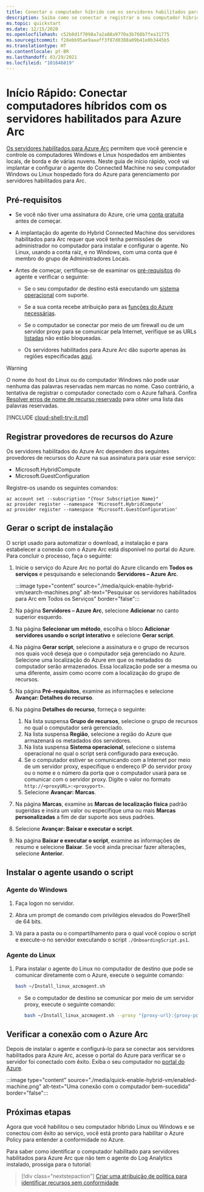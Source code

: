 ```yaml
---
title: Conectar o computador híbrido com os servidores habilitados para Azure Arc
description: Saiba como se conectar e registrar o seu computador híbrido com os servidores habilitados para Azure Arc.
ms.topic: quickstart
ms.date: 12/15/2020
ms.openlocfilehash: c52b8d1f7098a7a2a88a9770a3b768b7fea31775
ms.sourcegitcommit: f28ebb95ae9aaaff3f87d8388a09b41e0b3445b5
ms.translationtype: HT
ms.contentlocale: pt-BR
ms.lasthandoff: 03/29/2021
ms.locfileid: "101646819"
---
```

# <a name="quickstart-connect-hybrid-machines-with-azure-arc-enabled-servers"></a>Início Rápido: Conectar computadores híbridos com os servidores habilitados para Azure Arc

[Os servidores habilitados para Azure Arc](../overview.md) permitem que você gerencie e controle os computadores Windows e Linux hospedados em ambientes locais, de borda e de várias nuvens. Neste guia de início rápido, você vai implantar e configurar o agente do Connected Machine no seu computador Windows ou Linux hospedado fora do Azure para gerenciamento por servidores habilitados para Arc.

## <a name="prerequisites"></a>Pré-requisitos

* Se você não tiver uma assinatura do Azure, crie uma [conta gratuita](https://azure.microsoft.com/free/?WT.mc_id=A261C142F) antes de começar.

* A implantação do agente do Hybrid Connected Machine dos servidores habilitados para Arc requer que você tenha permissões de administrador no computador para instalar e configurar o agente. No Linux, usando a conta raiz, e no Windows, com uma conta que é membro do grupo de Administradores Locais.

* Antes de começar, certifique-se de examinar os [pré-requisitos](../agent-overview.md#prerequisites) do agente e verificar o seguinte:

    * Se o seu computador de destino está executando um [sistema operacional](../agent-overview.md#supported-operating-systems) com suporte.

    * Se a sua conta recebe atribuição para as [funções do Azure necessárias](../agent-overview.md#required-permissions).

    * Se o computador se conectar por meio de um firewall ou de um servidor proxy para se comunicar pela Internet, verifique se as URLs [listadas](../agent-overview.md#networking-configuration) não estão bloqueadas.

    * Os servidores habilitados para Azure Arc dão suporte apenas às regiões especificadas [aqui](../overview.md#supported-regions).

> [!WARNING]
> O nome do host do Linux ou do computador Windows não pode usar nenhuma das palavras reservadas nem marcas no nome. Caso contrário, a tentativa de registrar o computador conectado com o Azure falhará. Confira [Resolver erros de nome de recurso reservado](../../../azure-resource-manager/templates/error-reserved-resource-name.md) para obter uma lista das palavras reservadas.

[!INCLUDE [cloud-shell-try-it.md](../../../../includes/cloud-shell-try-it.md)]

## <a name="register-azure-resource-providers"></a>Registrar provedores de recursos do Azure

Os servidores habilitados do Azure Arc dependem dos seguintes provedores de recursos do Azure na sua assinatura para usar esse serviço:

* Microsoft.HybridCompute
* Microsoft.GuestConfiguration

Registre-os usando os seguintes comandos:

```azurecli-interactive
az account set --subscription "{Your Subscription Name}"
az provider register --namespace 'Microsoft.HybridCompute'
az provider register --namespace 'Microsoft.GuestConfiguration'
```

## <a name="generate-installation-script"></a>Gerar o script de instalação

O script usado para automatizar o download, a instalação e para estabelecer a conexão com o Azure Arc está disponível no portal do Azure. Para concluir o processo, faça o seguinte:

1. Inicie o serviço do Azure Arc no portal do Azure clicando em **Todos os serviços** e pesquisando e selecionando **Servidores – Azure Arc**.

    :::image type="content" source="./media/quick-enable-hybrid-vm/search-machines.png" alt-text="Pesquisar os servidores habilitados para Arc em Todos os Serviços" border="false":::

1. Na página **Servidores – Azure Arc**, selecione **Adicionar** no canto superior esquerdo.

1. Na página **Selecionar um método**, escolha o bloco **Adicionar servidores usando o script interativo** e selecione **Gerar script**.

1. Na página **Gerar script**, selecione a assinatura e o grupo de recursos nos quais você deseja que o computador seja gerenciado no Azure. Selecione uma localização do Azure em que os metadados do computador serão armazenados. Essa localização pode ser a mesma ou uma diferente, assim como ocorre com a localização do grupo de recursos.

1. Na página **Pré-requisitos**, examine as informações e selecione **Avançar: Detalhes do recurso**.

1. Na página **Detalhes do recurso**, forneça o seguinte:

    1. Na lista suspensa **Grupo de recursos**, selecione o grupo de recursos no qual o computador será gerenciado.
    1. Na lista suspensa **Região**, selecione a região do Azure que armazenará os metadados dos servidores.
    1. Na lista suspensa **Sistema operacional**, selecione o sistema operacional no qual o script será configurado para execução.
    1. Se o computador estiver se comunicando com a Internet por meio de um servidor proxy, especifique o endereço IP do servidor proxy ou o nome e o número da porta que o computador usará para se comunicar com o servidor proxy. Digite o valor no formato `http://<proxyURL>:<proxyport>`.
    1. Selecione **Avançar: Marcas**.

1. Na página **Marcas**, examine as **Marcas de localização física** padrão sugeridas e insira um valor ou especifique uma ou mais **Marcas personalizadas** a fim de dar suporte aos seus padrões.

1. Selecione **Avançar: Baixar e executar o script**.

1. Na página **Baixar e executar o script**, examine as informações de resumo e selecione **Baixar**. Se você ainda precisar fazer alterações, selecione **Anterior**.

## <a name="install-the-agent-using-the-script"></a>Instalar o agente usando o script

### <a name="windows-agent"></a>Agente do Windows

1. Faça logon no servidor.

1. Abra um prompt de comando com privilégios elevados do PowerShell de 64 bits.

1. Vá para a pasta ou o compartilhamento para o qual você copiou o script e execute-o no servidor executando o script `./OnboardingScript.ps1`.

### <a name="linux-agent"></a>Agente do Linux

1. Para instalar o agente do Linux no computador de destino que pode se comunicar diretamente com o Azure, execute o seguinte comando:

    ```bash
    bash ~/Install_linux_azcmagent.sh
    ```

    * Se o computador de destino se comunicar por meio de um servidor proxy, execute o seguinte comando:

        ```bash
        bash ~/Install_linux_azcmagent.sh --proxy "{proxy-url}:{proxy-port}"
        ```

## <a name="verify-the-connection-with-azure-arc"></a>Verificar a conexão com o Azure Arc

Depois de instalar o agente e configurá-lo para se conectar aos servidores habilitados para Azure Arc, acesse o portal do Azure para verificar se o servidor foi conectado com êxito. Exiba o seu computador no [portal do Azure](https://aka.ms/hybridmachineportal).

:::image type="content" source="./media/quick-enable-hybrid-vm/enabled-machine.png" alt-text="Uma conexão com o computador bem-sucedida" border="false":::

## <a name="next-steps"></a>Próximas etapas

Agora que você habilitou o seu computador híbrido Linux ou Windows e se conectou com êxito ao serviço, você está pronto para habilitar o Azure Policy para entender a conformidade no Azure.

Para saber como identificar o computador habilitado para servidores habilitados para Azure Arc que não tem o agente do Log Analytics instalado, prossiga para o tutorial:

> [!div class="nextstepaction"]
> [Criar uma atribuição de política para identificar recursos sem conformidade](tutorial-assign-policy-portal.md)
